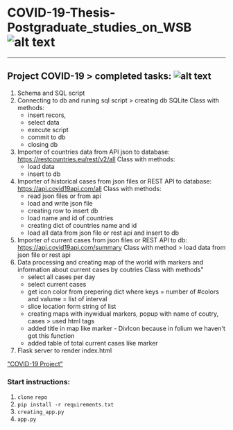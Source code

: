 # COVID-19-Thesis-Postgraduate_studies_on_WSB ![alt text](https://poplawski.legal/wp-content/uploads/2017/08/Tydzie%C5%84-Mediacji-WSB-Adwokat-Szczecin-Adam-Pop%C5%82awski.jpg "Logo WSB")
------------------------------------

## Project COVID-19 > completed tasks:  ![alt text](https://s3.amazonaws.com/ae-lane-report/wp-content/uploads/2020/03/16140821/Document.jpeg "COVID_19")

1. Schema and SQL script
2. Connecting to db and runing sql script > creating db SQLite
    Class with methods:
      - insert recors, 
      - select data
      - execute script
      - commit to db
      - closing db
3. Importer of countries data from API json to database: https://restcountries.eu/rest/v2/all
    Class with methods: 
      - load data 
      - insert to db
4. Importer of historical cases from json files or REST API to database: https://api.covid19api.com/all
    Class with methods:
      - read json files or from api
      - load and write json file
      - creating row to insert db
      - load name and id of countries
      - creating dict of countries name and id
      - load all data from json file or rest api and insert to db
5. Importer of current cases from json files or REST API to db: https://api.covid19api.com/summary
    Class with method > load data from json file or rest api  
6. Data processing and creating map of the world with markers and information about current cases by coutries
    Class with methods"
      - select all cases per day
      - select current cases
      - get icon color from prepering dict where keys = number of #colors and valume = list of interval
      - slice location form string of list
      - creating maps with inywidual markers, popup with name of coutry, cases > used html tags
      - added title in map like marker - DivIcon because in folium we haven't got this function
      - added table of total current cases like marker 
7. Flask server to render index.html

["COVID-19 Project"](https://janiszewskibartlomiej.github.io/COVID-19-Thesis-Postgraduate_studies_on_WSB/)

### Start instructions:

1. `clone` `repo`
2. `pip install -r requirements.txt`
3. `creating_app.py`
4. `app.py`
